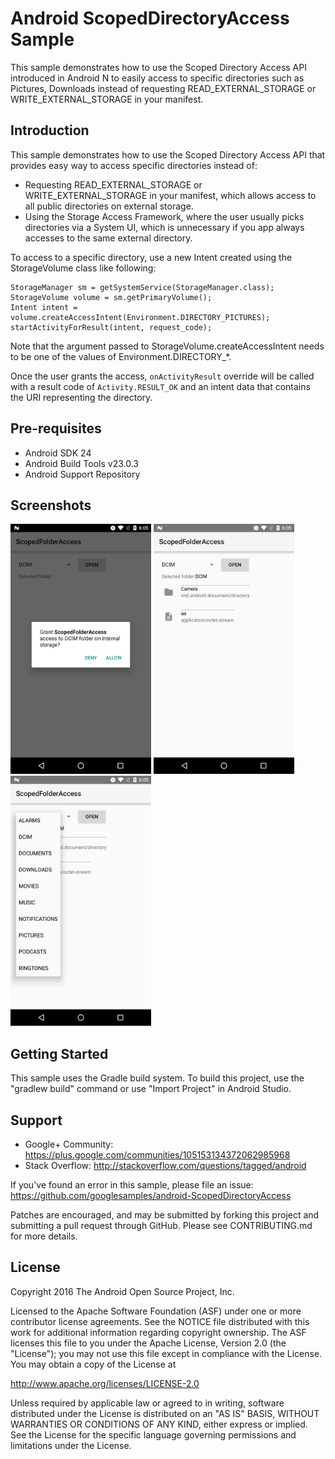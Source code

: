 
Android ScopedDirectoryAccess Sample
===================================

This sample demonstrates how to use the Scoped Directory Access API introduced in Android N
to easily access to specific directories such as Pictures, Downloads instead of requesting
READ_EXTERNAL_STORAGE or WRITE_EXTERNAL_STORAGE in your manifest.

Introduction
------------

This sample demonstrates how to use the Scoped Directory Access API that provides easy way to
access specific directories instead of:
 - Requesting READ_EXTERNAL_STORAGE or WRITE_EXTERNAL_STORAGE in your manifest, which allows
   access to all public directories on external storage.
 - Using the Storage Access Framework, where the user usually picks directories via a System UI,
   which is unnecessary if you app always accesses to the same external directory.

To access to a specific directory, use a new Intent created using the StorageVolume class like
following:

```
StorageManager sm = getSystemService(StorageManager.class);
StorageVolume volume = sm.getPrimaryVolume();
Intent intent = volume.createAccessIntent(Environment.DIRECTORY_PICTURES);
startActivityForResult(intent, request_code);
```

Note that the argument passed to StorageVolume.createAccessIntent needs to be one of the
values of Environment.DIRECTORY_\*.

Once the user grants the access, `onActivityResult` override will be called with a
result code of `Activity.RESULT_OK` and an intent data that contains the URI representing
the directory.

Pre-requisites
--------------

- Android SDK 24
- Android Build Tools v23.0.3
- Android Support Repository

Screenshots
-------------

<img src="screenshots/1.png" height="400" alt="Screenshot"/> <img src="screenshots/2.png" height="400" alt="Screenshot"/> <img src="screenshots/3.png" height="400" alt="Screenshot"/> 

Getting Started
---------------

This sample uses the Gradle build system. To build this project, use the
"gradlew build" command or use "Import Project" in Android Studio.

Support
-------

- Google+ Community: https://plus.google.com/communities/105153134372062985968
- Stack Overflow: http://stackoverflow.com/questions/tagged/android

If you've found an error in this sample, please file an issue:
https://github.com/googlesamples/android-ScopedDirectoryAccess

Patches are encouraged, and may be submitted by forking this project and
submitting a pull request through GitHub. Please see CONTRIBUTING.md for more details.

License
-------

Copyright 2016 The Android Open Source Project, Inc.

Licensed to the Apache Software Foundation (ASF) under one or more contributor
license agreements.  See the NOTICE file distributed with this work for
additional information regarding copyright ownership.  The ASF licenses this
file to you under the Apache License, Version 2.0 (the "License"); you may not
use this file except in compliance with the License.  You may obtain a copy of
the License at

http://www.apache.org/licenses/LICENSE-2.0

Unless required by applicable law or agreed to in writing, software
distributed under the License is distributed on an "AS IS" BASIS, WITHOUT
WARRANTIES OR CONDITIONS OF ANY KIND, either express or implied.  See the
License for the specific language governing permissions and limitations under
the License.
